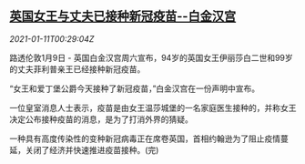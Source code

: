 <!--1610326522000-->
[英国女王与丈夫已接种新冠疫苗--白金汉宫](https://cn.reuters.com/article/britain-royals-vaccination0109-sat-idCNKBS29G010)
------

<div><i>2021-01-11T00:29:04Z</i></div><p>路透伦敦1月9日 - 英国白金汉宫周六宣布，94岁的英国女王伊丽莎白二世和99岁的丈夫菲利普亲王已经接种新冠疫苗。</p><p>“女王和爱丁堡公爵今天接种了新冠疫苗，”白金汉宫在一份声明中宣布。</p><p>一位皇室消息人士表示，疫苗是由女王温莎城堡的一名家庭医生接种的，并称女王决定公布接种疫苗的消息，是为了打消外界的猜疑。</p><p>一种具有高度传染性的变种新冠病毒正在席卷英国，首相约翰逊为了阻止疫情蔓延，关闭了经济并快速推进疫苗接种。(完)</p>
